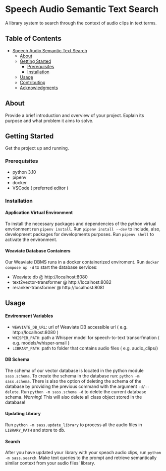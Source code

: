 # Speech Audio Semantic Text Search

A library system to search through the context of audio clips in text terms.

## Table of Contents

- [Speech Audio Semantic Text Search](#project-name)
  - [About](#about)
  - [Getting Started](#getting-started)
    - [Prerequisites](#prerequisites)
    - [Installation](#installation)
  - [Usage](#usage)
  - [Contributing](#contributing)
  - [Acknowledgments](#acknowledgments)

## About

Provide a brief introduction and overview of your project. Explain its purpose and what problem it aims to solve.

## Getting Started

Get the project up and running.

### Prerequisites

* python 3.10
* pipenv
* docker
* VSCode ( preferred editor )

### Installation

#### Application Virtual Environment
To install the necessary packages and dependencies of the python virtual envrionment run `pipenv install`. Run `pipenv install --dev` to include, also, development packages for developments purposes. Run `pipenv shell` to activate the environment.

#### Weaviate Database Containers
Our Weaviate DBMS runs in a docker containerized enviroment. Run `docker compose up -d` to start the database services:
* Weaviate db @ http://localhost:8080
* text2vector-transformer @ http://localhost:8082
* reranker-transformer @ http://localhost:8081

## Usage

#### Environment Variables
* `WEAVIATE_DB_URL`: url of Weaviate DB accessible url ( e.g. http://localhost:8080 )
* `WHISPER_PATH`: path a Whisper model for speech-to-text transorfmation ( e.g. models/whisper-small ) 
* `LIBRARY_PATH`: path to folder that contains audio files ( e.g. audio_clips/)

#### DB Schema
The schema of our vector database is located in the python module `sass.schema`. To create the schema in the database run: `python -m sass.schema`. There is also the option of deleting the schema of the database by providing the previous command with the argument `-d/--delete`. Run `python -m sass.schema -d` to delete the current database schema. _Warning_! This will also delete all class object stored in the database!

#### Updating Library
Run `python -m sass.update_library` to process all the audio files in `LIBRARY_PATH` and store to db.

#### Search
After you have updated your library with your speach audio clips, run `python -m sass.search`. Make text queries to the prompt and retrieve semantically similar context from your audio files' library.